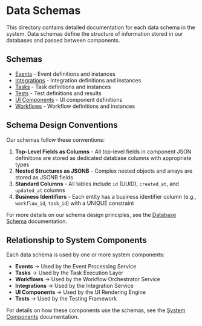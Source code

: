 # Data Schemas

This directory contains detailed documentation for each data schema in the system. Data schemas define the structure of information stored in our databases and passed between components.

## Schemas

- [Events](./events.md) - Event definitions and instances
- [Integrations](./integrations.md) - Integration definitions and instances
- [Tasks](./tasks.md) - Task definitions and instances
- [Tests](./tests.md) - Test definitions and results
- [UI Components](./ui_components.md) - UI component definitions
- [Workflows](./workflows.md) - Workflow definitions and instances

## Schema Design Conventions

Our schemas follow these conventions:

1. **Top-Level Fields as Columns** - All top-level fields in component JSON definitions are stored as dedicated database columns with appropriate types
2. **Nested Structures as JSONB** - Complex nested objects and arrays are stored as JSONB fields
3. **Standard Columns** - All tables include `id` (UUID), `created_at`, and `updated_at` columns
4. **Business Identifiers** - Each entity has a business identifier column (e.g., `workflow_id`, `task_id`) with a UNIQUE constraint

For more details on our schema design principles, see the [Database Schema](../schema.md) documentation.

## Relationship to System Components

Each data schema is used by one or more system components:

- **Events** → Used by the Event Processing Service
- **Tasks** → Used by the Task Execution Layer
- **Workflows** → Used by the Workflow Orchestrator Service
- **Integrations** → Used by the Integration Service
- **UI Components** → Used by the UI Rendering Engine
- **Tests** → Used by the Testing Framework

For details on how these components use the schemas, see the [System Components](../components/) documentation. 